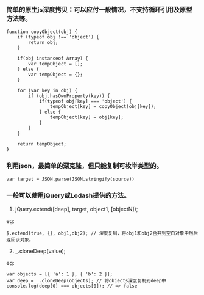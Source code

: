     
### 简单的原生js深度拷贝：可以应付一般情况，不支持循环引用及原型方法等。    
    
    function copyObject(obj) {
        if (typeof obj !== 'object') {
            return obj;
        }

        if(obj instanceof Array) {
            var tempObject = [];
        } else {
            var tempObject = {};
        }

        for (var key in obj) {
            if (obj.hasOwnProperty(key)) {
                if(typeof obj[key] === 'object') {
                    tempObject[key] = copyObject(obj[key]);
                } else {
                    tempObject[key] = obj[key];
                }
            }
        }

        return tempObject;
    }

### 利用json，最简单的深克隆，但只能复制可枚举类型的。

    var target = JSON.parse(JSON.stringify(source))

###  一般可以使用jQuery或Lodash提供的方法。


1. jQuery.extend([deep], target, object1, [objectN]);  

eg:  

    $.extend(true, {}, obj1,obj2); // 深度复制，将obj1和obj2合并到空白对象中然后返回该对象。

2. _.cloneDeep(value);

eg: 

    var objects = [{ 'a': 1 }, { 'b': 2 }];
    var deep = _.cloneDeep(objects); // 将objects深度复制到deep中
    console.log(deep[0] === objects[0]); // => false